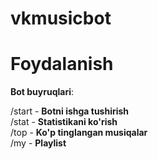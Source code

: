 # vkmusicbot

# Foydalanish
__Bot buyruqlari__:

/start - **Botni ishga tushirish**<br>
/stat - **Statistikani ko'rish**<br>
/top - **Ko'p tinglangan musiqalar**<br>
/my - **Playlist**<br><br>


